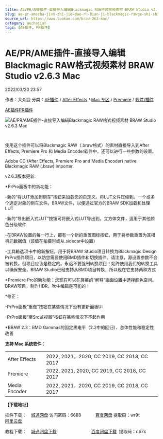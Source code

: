 ```yaml
---
title: AE/PR/AME插件-直接导入编辑Blackmagic RAW格式视频素材 BRAW Studio v2.6.3 Mac
slug: ae-pr-amecha-jian-zhi-jie-dao-ru-bian-ji-blackmagic-rawge-shi-shi-pin-su-cai-braw-studio-v2-6-3-mac
source_url: https://www.lookae.com/braw-263-mac/
category: aechajian
tags: [AE插件, PR插件]
---
```

# AE/PR/AME插件-直接导入编辑Blackmagic RAW格式视频素材 BRAW Studio v2.6.3 Mac

2022/03/20 23:57

作者：大众脸
分类：[AE插件](https://www.lookae.com/after-effects/aechajian/) / [After Effects](https://www.lookae.com/after-effects/) / [Mac 专区](https://www.lookae.com/mac-osx/) / [Premiere](https://www.lookae.com/qitarjcj/premierezy/) / [软件/插件](https://www.lookae.com/qitarjcj/)

[AE插件](https://www.lookae.com/tag/ae%e6%8f%92%e4%bb%b6/)[PR插件](https://www.lookae.com/tag/pr%e6%8f%92%e4%bb%b6/)

![AE/PR/AME插件-直接导入编辑Blackmagic RAW格式视频素材 BRAW Studio v2.6.3 Mac](https://www.lookae.com/wp-content/uploads/2020/12/BRAWStudio-2.jpg "AE/PR/AME插件-直接导入编辑Blackmagic RAW格式视频素材 BRAW Studio v2.6.3 Mac-LookAE.com")

[﻿﻿﻿](https://cloud.video.taobao.com//play/u/705956171/p/1/e/6/t/1/293345322093.mp4)

使用这个插件可以将Blackmagic RAW（.braw格式）的素材直接导入到After Effects, Premiere Pro 和 Media Encoder软件中，还可以进行一些参数的设置。

Adobe CC (After Effects, Premiere Pro and Media Encoder) native Blackmagic RAW (.braw) importer.

v2.6.3版本更新:

\*PrPro面板中的新功能：

-新的“将LUT添加到侧车”按钮来加载您的自定义。将LUT文件压缩到。一个或多个选定对象的侧车文件。BRAW文件，以便通过官方的BRAW SDK加载和处理LUT

-新的“导出嵌入式LUT”按钮可将嵌入式LUT导出到。立方体文件，适用于其他颜色分级软件

-在BRAW设置的每一行上，都有一个新的重置图标按钮，用于将参数重置为其相机元数据值（该值在拍摄时或从.sidecar中设置）

-工具箱选项卡中的新按钮，用于将BRAW Studio项目转换为Blackmagic Design PrPro插件项目，以防您需要使用BMD插件和切换插件。请注意，源设置参数不会被转换，但项目应该是稳定的。永远不要强制转换项目！始终使用我们的转换工具以确保安全。BRAW Studio已经支持从BMD项目转换，所以现在它支持两种方式

\*Premiere Pro的新功能：您现在可以在屏幕的“解释”画面设置中选择颜色空间。BRAW项目，制作HDR。吹牛编辑是可能的！

\*修正：

-PrPro面板“重做”按钮在某些情况下没有更新面板UI

-PrPro面板“至Src监视器”按钮在某些情况下不起作用

\*BRAW 2.3：BMD Gammas的固定黑电平（2.2中的回归）、总体性能和稳定性改善

**支持 Mac 系统软件：**

|  |  |
| --- | --- |
| After Effects | 2022, 2021，2020, CC 2019, CC 2018, CC 2017 |
| Premiere | 2022, 2021, 2020, CC 2019, CC 2018, CC 2017 |
| Media Encoder | 2022, 2021，2020, CC 2019, CC 2018, CC 2017 |

**【下载地址】**

插件下载：    [城通网盘](https://url70.ctfile.com/f/2827370-556969466-d43a21) 访问密码：6688            [百度网盘](https://pan.baidu.com/s/1pASP3NPSbA1RsCHVDGoWdA?pwd=wr9t) 提取码：wr9t             [阿里云盘](https://www.aliyundrive.com/s/epinxQGN4Yf)

教程下载：    [城通网盘下载](https://lookae.ctfile.com/fs/680462-362734692)                             [百度网盘下载](https://pan.baidu.com/s/1kqZ5h2YeALqDkNU2-f2fZg)  提取码：n67x
